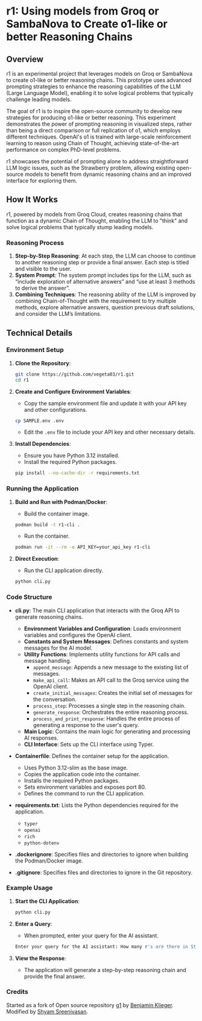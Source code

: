 # r1: Using models from Groq or SambaNova to Create o1-like or better Reasoning Chains

## Overview

r1 is an experimental project that leverages models on Groq or SambaNova to create o1-like or better reasoning chains. This prototype uses advanced prompting strategies to enhance the reasoning capabilities of the LLM (Large Language Model), enabling it to solve logical problems that typically challenge leading models.

The goal of r1 is to inspire the open-source community to develop new strategies for producing o1-like or better reasoning. This experiment demonstrates the power of prompting reasoning in visualized steps, rather than being a direct comparison or full replication of o1, which employs different techniques. OpenAI's o1 is trained with large-scale reinforcement learning to reason using Chain of Thought, achieving state-of-the-art performance on complex PhD-level problems.

r1 showcases the potential of prompting alone to address straightforward LLM logic issues, such as the Strawberry problem, allowing existing open-source models to benefit from dynamic reasoning chains and an improved interface for exploring them.

## How It Works

r1, powered by models from Groq Cloud, creates reasoning chains that function as a dynamic Chain of Thought, enabling the LLM to "think" and solve logical problems that typically stump leading models.

### Reasoning Process

1. **Step-by-Step Reasoning**: At each step, the LLM can choose to continue to another reasoning step or provide a final answer. Each step is titled and visible to the user.
2. **System Prompt**: The system prompt includes tips for the LLM, such as “include exploration of alternative answers” and “use at least 3 methods to derive the answer”.
3. **Combining Techniques**: The reasoning ability of the LLM is improved by combining Chain-of-Thought with the requirement to try multiple methods, explore alternative answers, question previous draft solutions, and consider the LLM’s limitations.

## Technical Details

### Environment Setup

1. **Clone the Repository**:

    ```sh
    git clone https://github.com/vegeta03/r1.git
    cd r1
    ```

2. **Create and Configure Environment Variables**:
    - Copy the sample environment file and update it with your API key and other configurations.

    ```sh
    cp SAMPLE.env .env
    ```

    - Edit the `.env` file to include your API key and other necessary details.

3. **Install Dependencies**:
    - Ensure you have Python 3.12 installed.
    - Install the required Python packages.

    ```sh
    pip install --no-cache-dir -r requirements.txt
    ```

### Running the Application

1. **Build and Run with Podman/Docker**:
    - Build the container image.

    ```sh
    podman build -t r1-cli .
    ```

    - Run the container.

    ```sh
    podman run -it --rm -e API_KEY=your_api_key r1-cli
    ```

2. **Direct Execution**:
    - Run the CLI application directly.

    ```sh
    python cli.py
    ```

### Code Structure

- **cli.py**: The main CLI application that interacts with the Groq API to generate reasoning chains.
  - **Environment Variables and Configuration**: Loads environment variables and configures the OpenAI client.
  - **Constants and System Messages**: Defines constants and system messages for the AI model.
  - **Utility Functions**: Implements utility functions for API calls and message handling.
    - `append_message`: Appends a new message to the existing list of messages.
    - `make_api_call`: Makes an API call to the Groq service using the OpenAI client.
    - `create_initial_messages`: Creates the initial set of messages for the conversation.
    - `process_step`: Processes a single step in the reasoning chain.
    - `generate_response`: Orchestrates the entire reasoning process.
    - `process_and_print_response`: Handles the entire process of generating a response to the user's query.
  - **Main Logic**: Contains the main logic for generating and processing AI responses.
  - **CLI Interface**: Sets up the CLI interface using Typer.

- **Containerfile**: Defines the container setup for the application.
  - Uses Python 3.12-slim as the base image.
  - Copies the application code into the container.
  - Installs the required Python packages.
  - Sets environment variables and exposes port 80.
  - Defines the command to run the CLI application.

- **requirements.txt**: Lists the Python dependencies required for the application.
  - `typer`
  - `openai`
  - `rich`
  - `python-dotenv`

- **.dockerignore**: Specifies files and directories to ignore when building the Podman/Docker image.

- **.gitignore**: Specifies files and directories to ignore in the Git repository.

### Example Usage

1. **Start the CLI Application**:

    ```sh
    python cli.py
    ```

2. **Enter a Query**:
    - When prompted, enter your query for the AI assistant.

    ```sh
    Enter your query for the AI assistant: How many r's are there in Strawberry?
    ```

3. **View the Response**:
    - The application will generate a step-by-step reasoning chain and provide the final answer.

### Credits

Started as a fork of Open source repository [g1](https://github.com/bklieger-groq) by [Benjamin Klieger](https://x.com/benjaminklieger). Modified by [Shyam Sreenivasan](https://x.com/vegeta_shyam).
